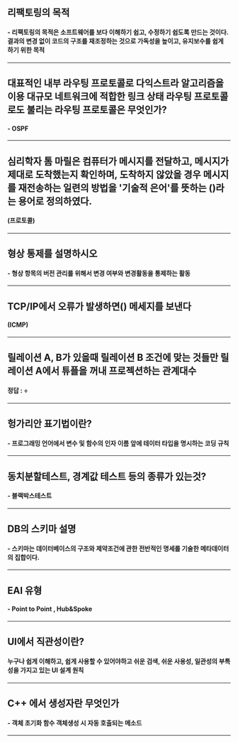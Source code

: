## 리팩토링의 목적
#### - 리팩토링의 목적은 소프트웨어를 보다 이해하기 쉽고, 수정하기 쉽도록 만드는 것이다. 결과의 변경 없이 코드의 구조를 재조정하는 것으로 가독성을 높이고, 유지보수를 쉽게 하기 위한 목적
---
## 대표적인 내부 라우팅 프로토콜로 다익스트라 알고리즘을 이용 대규모 네트워크에 적합한 링크 상태 라우팅 프로토콜로도 불리는 라우팅 프로토콜은 무엇인가? 
#### - OSPF
---
## 심리학자 톰 마릴은 컴퓨터가 메시지를 전달하고, 메시지가 제대로 도착했는지 확인하며, 도착하지 않았을 경우 메시지를 재전송하는 일련의 방법을 '기술적 은어'를 뜻하는 ()라는 용어로 정의하였다.
#### (프로토콜)
---
## 형상 통제를 설명하시오
#### - 형상 항목의 버전 관리를 위해서 변경 여부와 변경활동을 통제하는 활동
---
## TCP/IP에서 오류가 발생하면() 메세지를 보낸다
#### (ICMP)
---
## 릴레이션 A, B가 있을때 릴레이션 B 조건에 맞는 것들만 릴레이션 A에서 튜플을 꺼내 프로젝션하는 관계대수
#### 정답 : ÷
---
## 헝가리안 표기법이란?
#### - 프로그래밍 언어에서 변수 및 함수의 인자 이름 앞에 테이터 타입을 명시하는 코딩 규칙
---
## 동치분할테스트, 경계값 테스트 등의 종류가 있는것?
#### - 블랙박스테스트
---
## DB의 스키마 설명
#### - 스키마는 데이터베이스의 구조와 제약조건에 관한 전반적인 명세를 기술한 메타데이터의 집합이다.
---
## EAI 유형 
#### - Point to Point , Hub&Spoke
---
## UI에서 직관성이란?
#### 누구나 쉽게 이해하고, 쉽게 사용할 수 있어야하고 쉬운 검색, 쉬운 사용성, 일관성의 부특성을 가지고 있는 UI 설계 원칙
---
## C++ 에서 생성자란 무엇인가
#### - 객체 초기화 함수 객체생성 시 자동 호출되는 메소드
---
